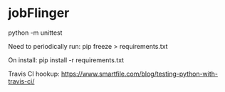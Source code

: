 # jobFlinger

python -m unittest

Need to periodically run: pip freeze > requirements.txt

On install: pip install -r requirements.txt

Travis CI hookup: https://www.smartfile.com/blog/testing-python-with-travis-ci/
